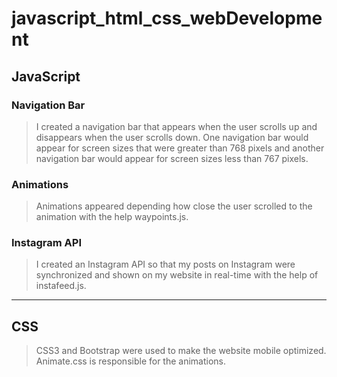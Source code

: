 # javascript_html_css_webDevelopment

## JavaScript
### Navigation Bar
>I created a navigation bar that appears when the user scrolls up and disappears when the user scrolls down. 
One navigation bar would appear for screen sizes that were greater than 768 pixels and another navigation bar would appear for screen sizes less than 767 pixels.  

### Animations
>Animations appeared depending how close the user scrolled to the animation with the help waypoints.js.

### Instagram API
>I created an Instagram API so that my posts on Instagram were synchronized and shown on my website in real-time with the help of instafeed.js.  
---
## CSS
>CSS3 and Bootstrap were used to make the website mobile optimized.  Animate.css is responsible for the animations.
